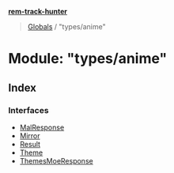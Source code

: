 **[rem-track-hunter](../README.md)**

> [Globals](../globals.md) / "types/anime"

# Module: "types/anime"

## Index

### Interfaces

* [MalResponse](../interfaces/_types_anime_.malresponse.md)
* [Mirror](../interfaces/_types_anime_.mirror.md)
* [Result](../interfaces/_types_anime_.result.md)
* [Theme](../interfaces/_types_anime_.theme.md)
* [ThemesMoeResponse](../interfaces/_types_anime_.themesmoeresponse.md)
